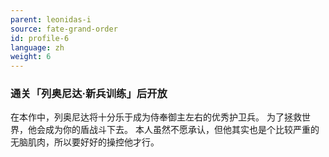 ```yaml
---
parent: leonidas-i
source: fate-grand-order
id: profile-6
language: zh
weight: 6
---
```


### 通关「列奥尼达·新兵训练」后开放

在本作中，列奥尼达将十分乐于成为侍奉御主左右的优秀护卫兵。
为了拯救世界，他会成为你的盾战斗下去。
本人虽然不愿承认，但他其实也是个比较严重的无脑肌肉，所以要好好的操控他才行。
